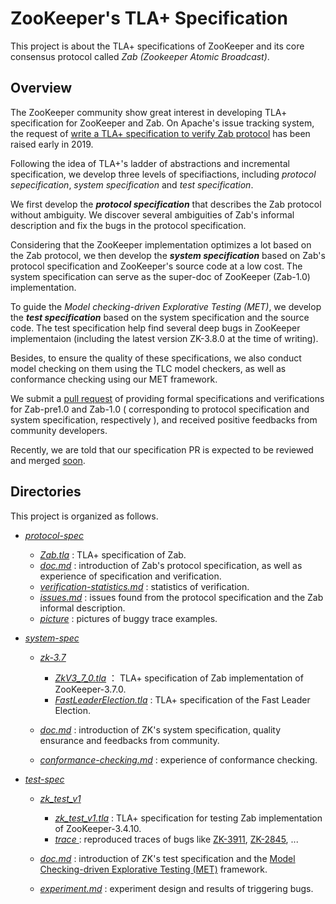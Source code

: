 # ZooKeeper's TLA+ Specification

This project is about the TLA+ specifications of ZooKeeper and its core consensus protocol called *Zab (Zookeeper Atomic Broadcast)*. 



## Overview

The ZooKeeper community show great interest in developing TLA+ specification for ZooKeeper and Zab. On Apache's issue tracking system, the request of [write a TLA+ specification to verify Zab protocol](https://issues.apache.org/jira/browse/ZOOKEEPER-3615) has been raised early in 2019. 

Following the idea of TLA+'s ladder of abstractions and incremental specification, we develop three levels of specifiactions, including *protocol sepecification*, *system specification* and *test specification*.

We first develop the ***protocol specification*** that describes the Zab protocol without ambiguity. We discover several ambiguities of Zab's informal description and  fix the bugs in the protocol specification.

Considering that the ZooKeeper implementation optimizes a lot based on the Zab protocol, we then develop the ***system specification*** based on Zab's protocol specification and ZooKeeper's source code at a low cost. The system specification can serve as the super-doc of ZooKeeper (Zab-1.0) implementation.

To guide the *Model checking-driven Explorative Testing (MET)*, we develop the ***test specification*** based on the system specification and the source code. The test specification help find several deep bugs in ZooKeeper implementaion (including the latest version ZK-3.8.0 at the time of writing). 

Besides, to ensure the quality of these specifications, we also conduct model checking on them using the TLC model checkers, as well as conformance checking using our MET framework. 

We submit a [pull request](https://github.com/apache/zookeeper/pull/1690) of providing formal specifications and verifications for Zab-pre1.0 and Zab-1.0 ( corresponding to protocol specification and system specification, respectively ), and received positive feedbacks from community developers.

Recently, we are told that our specification PR is expected to be reviewed and merged [soon](https://lists.apache.org/thread/x622jkntmj81tg44n5lo4lvpx0b000d7). 



## Directories

This project is organized as follows.

* *[protocol-spec](protocol-spec)*
  * *[Zab.tla](protocol-spec/Zab.tla)* : TLA+ specification of Zab.
  * *[doc.md](protocol-spec/doc.md)* : introduction of Zab's protocol specification, as well as experience of specification and verification. 
  * *[verification-statistics.md](protocol-spec/verification-statistics.md)* : statistics of verification.
  * [*issues.md*](protocol-spec/issues.md) : issues found from  the protocol specification and the Zab informal description. 
  * *[picture](protocol-spec/picture)* : pictures of buggy trace examples.
* *[system-spec](system-spec)*
  * *[zk-3.7](system-spec/zk-3.7)*
    * *[ZkV3_7_0.tla](system-spec/zk-3.7/ZkV3_7_0.tla)* ： TLA+ specification of Zab implementation of ZooKeeper-3.7.0.
    * *[FastLeaderElection.tla](system-spec/zk-3.7/FastLeaderElection.tla)* :  TLA+ specification of the Fast Leader Election.

  * *[doc.md](system-spec/doc.md)* : introduction of ZK's system specification, quality ensurance and feedbacks from community.
  * *[conformance-checking.md](system-spec/conformance-checking.md)* : experience of conformance checking. 

* *[test-spec](test-spec)*
  * *[zk_test_v1](test-spec/zk_test_v1)*
    * *[zk_test_v1.tla](test-spec/zk_test_v1/zk_test_v1.tla)* : TLA+ specification for testing Zab implementation of ZooKeeper-3.4.10.
    * *[trace ](test-spec/zk_test_v1/trace)*: reproduced traces of bugs like [ZK-3911](https://issues.apache.org/jira/browse/ZOOKEEPER-3911), [ZK-2845](https://issues.apache.org/jira/browse/ZOOKEEPER-2845), ...

  * *[doc.md](test-spec/doc.md)* : introduction of ZK's test specification and the [Model Checking-driven Explorative Testing (MET)](https://github.com/Lingzhi-Ouyang/MET) framework. 
  * *[experiment.md](test-spec/experiment.md)* : experiment design and results of triggering bugs.


